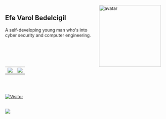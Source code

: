 <img align="right" alt="avatar" width="200" src="avatar2.JPG"> 

## Efe Varol Bedelcigil

A self-developing young man who's into cyber security and computer engineering.

<table class="center">

<tr>
  <td><a href="https://github.com/EfeVaroll">
  <img src="https://img.shields.io/badge/GitHub-100000?style=for-the-badge&logo=github&logoColor=white">
 </a> 
<td><a href="https://www.linkedin.com/in/efevarolbedelcigil/">
<img src="https://img.shields.io/badge/LinkedIn-0077B5?style=for-the-badge&logo=linkedin&logoColor=white">
</a> 
  </tr>
</table>
<br></br>

[![Visitor](https://visitor-badge.laobi.icu/badge?page_id=EfeVaroll.EfeVaroll)](#)
<br></br>

<img align="left" src="https://github-readme-stats.vercel.app/api?username=EfeVaroll&theme=blue-green">
